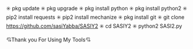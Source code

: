✳️ pkg update
✳️ pkg upgrade
✳️ pkg install python
✳️ pkg install python2
✳️ pip2 install requests
✳️ pip2 install mechanize
✳️ pkg install git
✳️ git clone https://github.com/sasiYabba/SASIY2
✳️ cd SASIY2
✳️ python2 SASI2.py

      
💘Thank you For Using My Tools💘
